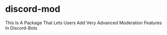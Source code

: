 # discord-mod
This Is A Package That Lets Users Add Very Advanced Moderation Features In Discord-Bots
